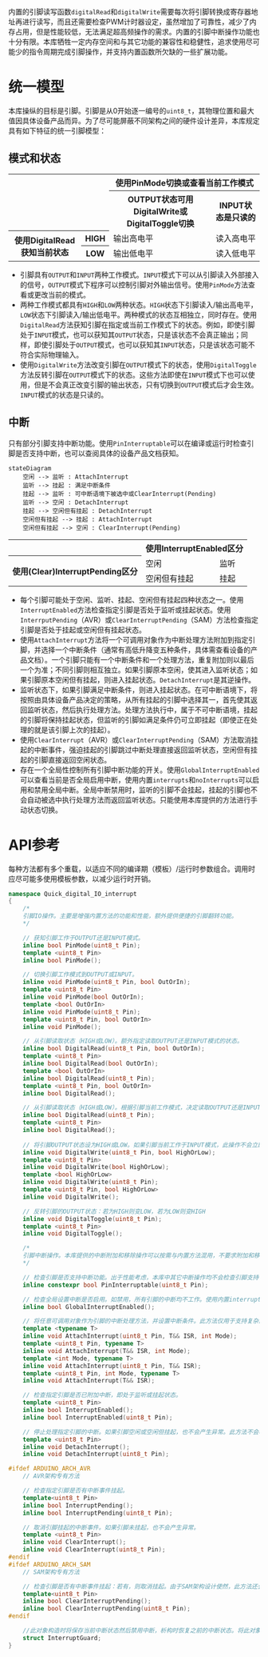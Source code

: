 内置的引脚读写函数`digitalRead`和`digitalWrite`需要每次将引脚转换成寄存器地址再进行读写，而且还需要检查PWM计时器设定，虽然增加了可靠性，减少了内存占用，但是性能较低，无法满足超高频操作的需求。内置的引脚中断操作功能也十分有限。本库牺牲一定内存空间和与其它功能的兼容性和稳健性，追求使用尽可能少的指令周期完成引脚操作，并支持内置函数所欠缺的一些扩展功能。
# 统一模型
本库操纵的目标是引脚。引脚是从0开始逐一编号的`uint8_t`，其物理位置和最大值因具体设备产品而异。为了尽可能屏蔽不同架构之间的硬件设计差异，本库规定具有如下特征的统一引脚模型：
## 模式和状态
<table>
<tr><th colspan="2" rowspan="2"></th><th colspan="2">使用PinMode切换或查看当前工作模式</th></tr>
<tr><th>OUTPUT状态可用DigitalWrite或DigitalToggle切换</th><th>INPUT状态是只读的</th></tr>
<tr><th rowspan="2">使用DigitalRead获知当前状态</th><th>HIGH</th><td>输出高电平</td><td>读入高电平</td></tr>
<tr><th>LOW</th><td>输出低电平</td><td>读入低电平</td></tr>
</table>

- 引脚具有`OUTPUT`和`INPUT`两种工作模式。`INPUT`模式下可以从引脚读入外部接入的信号，`OUTPUT`模式下程序可以控制引脚对外输出信号。使用`PinMode`方法查看或更改当前的模式。
- 两种工作模式都具有`HIGH`和`LOW`两种状态。`HIGH`状态下引脚读入/输出高电平，`LOW`状态下引脚读入/输出低电平。两种模式的状态互相独立，同时存在。使用`DigitalRead`方法获知引脚在指定或当前工作模式下的状态。例如，即使引脚处于`INPUT`模式，也可以获知其`OUTPUT`状态，只是该状态不会真正输出；同样，即使引脚处于`OUTPUT`模式，也可以获知其`INPUT`状态，只是该状态可能不符合实际物理输入。
- 使用`DigitalWrite`方法改变引脚在`OUTPUT`模式下的状态，使用`DigitalToggle`方法反转引脚在`OUTPUT`模式下的状态。这些方法即使在`INPUT`模式下也可以使用，但是不会真正改变引脚的输出状态，只有切换到`OUTPUT`模式后才会生效。`INPUT`模式的状态是只读的。
## 中断
只有部分引脚支持中断功能。使用`PinInterruptable`可以在编译或运行时检查引脚是否支持中断，也可以查阅具体的设备产品文档获知。
```mermaid
stateDiagram
	空闲 --> 监听 : AttachInterrupt
	监听 --> 挂起 : 满足中断条件
	挂起 --> 监听 : 可中断语境下被选中或ClearInterrupt(Pending)
	监听 --> 空闲 : DetachInterrupt
	挂起 --> 空闲但有挂起 : DetachInterrupt
	空闲但有挂起 --> 挂起 : AttachInterrupt
	空闲但有挂起 --> 空闲 : ClearInterrupt(Pending)
```
<table>
<tr><th></th><th colspan="2">使用InterruptEnabled区分</th></tr>
<tr><th rowspan="2">使用(Clear)InterruptPending区分</th><td>空闲</td><td>监听</td></tr>
<tr><td>空闲但有挂起</td><td>挂起</td></tr>
</table>

- 每个引脚可能处于空闲、监听、挂起、空闲但有挂起四种状态之一。使用`InterruptEnabled`方法检查指定引脚是否处于监听或挂起状态。使用`InterrputPending`（AVR）或`ClearInterruptPending`（SAM）方法检查指定引脚是否处于挂起或空闲但有挂起状态。
- 使用`AttachInterrupt`方法将一个可调用对象作为中断处理方法附加到指定引脚，并选择一个中断条件（通常有高低升降变五种条件，具体需查看设备的产品文档）。一个引脚只能有一个中断条件和一个处理方法，重复附加则以最后一个为准；不同引脚则相互独立。如果引脚原本空闲，使其进入监听状态；如果引脚原本空闲但有挂起，则进入挂起状态。`DetachInterrupt`是其逆操作。
- 监听状态下，如果引脚满足中断条件，则进入挂起状态。在可中断语境下，将按照由具体设备产品决定的策略，从所有挂起的引脚中选择其一，首先使其返回监听状态，然后执行处理方法。处理方法执行中，属于不可中断语境，挂起的引脚将保持挂起状态，但监听的引脚如满足条件仍可立即挂起（即使正在处理的就是该引脚上次的挂起）。
- 使用`ClearInterrupt`（AVR）或`ClearInterruptPending`（SAM）方法取消挂起的中断事件，强迫挂起的引脚跳过中断处理直接返回监听状态，空闲但有挂起的引脚直接返回空闲状态。
- 存在一个全局性控制所有引脚中断功能的开关。使用`GlobalInterruptEnabled`可以查看当前是否全局启用中断，使用内置`interrupts`和`noInterrupts`可以启用和禁用全局中断。全局中断禁用时，监听的引脚不会挂起，挂起的引脚也不会自动被选中执行处理方法而返回监听状态。只能使用本库提供的方法进行手动状态切换。
# API参考
每种方法都有多个重载，以适应不同的编译期（模板）/运行时参数组合。调用时应尽可能多使用模板参数，以减少运行时开销。
```C++
namespace Quick_digital_IO_interrupt
{
	/*
	引脚IO操作。主要是增强内置方法的功能和性能，额外提供便捷的引脚翻转功能。
	*/

	// 获知引脚工作于OUTPUT还是INPUT模式。
	inline bool PinMode(uint8_t Pin);
	template <uint8_t Pin>
	inline bool PinMode();

	// 切换引脚工作模式到OUTPUT或INPUT。
	inline void PinMode(uint8_t Pin, bool OutOrIn);
	template <uint8_t Pin>
	inline void PinMode(bool OutOrIn);
	template <bool OutOrIn>
	inline void PinMode(uint8_t Pin);
	template <uint8_t Pin, bool OutOrIn>
	inline void PinMode();

	// 从引脚读取状态（HIGH或LOW）。额外指定读取OUTPUT还是INPUT模式的状态。
	inline bool DigitalRead(uint8_t Pin, bool OutOrIn);
	template <uint8_t Pin>
	inline bool DigitalRead(bool OutOrIn);
	template <bool OutOrIn>
	inline bool DigitalRead(uint8_t Pin);
	template <uint8_t Pin, bool OutOrIn>
	inline bool DigitalRead();

	// 从引脚读取状态（HIGH或LOW）。根据引脚当前工作模式，决定读取OUTPUT还是INPUT状态。由于存在检查工作模式的开销，建议尽可能选择指定读取OUTPUT还是INPUT状态的重载。
	inline bool DigitalRead(uint8_t Pin);
	template <uint8_t Pin>
	inline bool DigitalRead();
	
	// 将引脚OUTPUT状态设为HIGH或LOW。如果引脚当前工作于INPUT模式，此操作不会立即改变引脚的实际输出，只有切换到OUTPUT模式后才会生效。
	inline void DigitalWrite(uint8_t Pin, bool HighOrLow);
	template <uint8_t Pin>
	inline void DigitalWrite(bool HighOrLow);
	template <bool HighOrLow>
	inline void DigitalWrite(uint8_t Pin);
	template <uint8_t Pin, bool HighOrLow>
	inline void DigitalWrite();

	// 反转引脚的OUTPUT状态：若为HIGH则变LOW，若为LOW则变HIGH
	inline void DigitalToggle(uint8_t Pin);
	template <uint8_t Pin>
	inline void DigitalToggle();

	/*
	引脚中断操作。本库提供的中断附加和移除操作可以按需与内置方法混用，不要求附加和移除方法版本配对使用，不会产生异常。
	*/

	// 检查引脚是否支持中断功能。出于性能考虑，本库中其它中断操作均不会检查引脚支持性，尝试对不支持的引脚附加中断是未定义行为。
	inline constexpr bool PinInterruptable(uint8_t Pin);

	// 检查全局设置中断是否启用。如禁用，所有引脚的中断均不工作。使用内置interrupts()和noInterrupts()来启用和禁用全局中断。
	inline bool GlobalInterruptEnabled();

	// 将任意可调用对象作为引脚的中断处理方法，并设置中断条件。此方法仅用于支持复杂的可调用对象，实际性能低于内置attachInterrupt，无论是在附加时还是在中断处理时都会有额外开销。如果你只需要附加一个简单的函数指针，应使用内置方法。对于复杂的可调用对象ISR，还可选使用std::move移交所有权。
	template <typename T>
	inline void AttachInterrupt(uint8_t Pin, T&& ISR, int Mode);
	template <uint8_t Pin, typename T>
	inline void AttachInterrupt(T&& ISR, int Mode);
	template <int Mode, typename T>
	inline void AttachInterrupt(uint8_t Pin, T&& ISR);
	template <uint8_t Pin, int Mode, typename T>
	inline void AttachInterrupt(T&& ISR);

	// 检查指定引脚是否已附加中断，即处于监听或挂起状态。
	template <uint8_t Pin>
	inline bool InterruptEnabled();
	inline bool InterruptEnabled(uint8_t Pin);

	// 停止处理指定引脚的中断。如果引脚空闲或空闲但挂起，也不会产生异常。此方法不会析构AttachInterrupt传入的可调用对象。此方法是AttachInterrupt的逆操作。
	template <uint8_t Pin>
	inline void DetachInterrupt();
	inline void DetachInterrupt(uint8_t Pin);

#ifdef ARDUINO_ARCH_AVR
	// AVR架构专有方法

	// 检查指定引脚是否有中断事件挂起。
	template<uint8_t Pin>
	inline bool InterruptPending();
	inline bool InterruptPending(uint8_t Pin);

	// 取消引脚挂起的中断事件。如果引脚未挂起，也不会产生异常。
	template <uint8_t Pin>
	inline void ClearInterrupt();
	inline void ClearInterrupt(uint8_t Pin);
#endif
#ifdef ARDUINO_ARCH_SAM
	// SAM架构专有方法

	// 检查引脚是否有中断事件挂起：若有，则取消挂起。由于SAM架构设计使然，此方法还会同时清除指定引脚之外的某些引脚的挂起状态，详见SAM架构数据表。但是，此方法确保只返回指定引脚的挂起状态。
	template<uint8_t Pin>
	inline bool ClearInterruptPending();
	inline bool ClearInterruptPending(uint8_t Pin);
#endif

	//此对象构造时将保存当前中断状态然后禁用中断，析构时恢复之前的中断状态。将此对象作为临时变量，可以在之后的代码直到代码块结束前禁用中断。
	struct InterruptGuard;
}
```